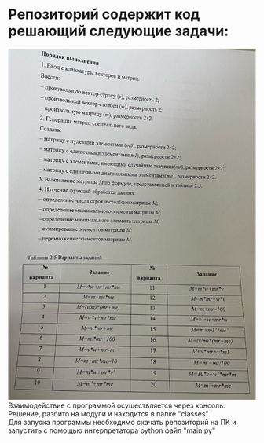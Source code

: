 # Репозиторий содержит код решающий следующие задачи:
![ERROR](image\task.jpg)
Взаимодействие с программой осуществляется через консоль.  
Решение, разбито на модули и находится в папке "classes".  
Для запуска программы необходимо скачать репозиторий на ПК и запустить с помощью интерпретатора python файл "main.py"